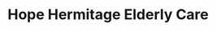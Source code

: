 ---
title: Hope Hermitage Elderly Care
order: 3
lastUpdated:
lat: 27.720076
long: 85.325934
street_address:
location: Gairidhara
ward:
palika: Kathmandu Metro
district: Kathmandu
province: Bagamati
type: Non profit
tel: 01-4430469, 9851033588, +977 9841350377
email: info@hopehermitage.org.np
website: https://hopehermitage.org.np/
capacity:
occupancy:
cost_per_month:
---
